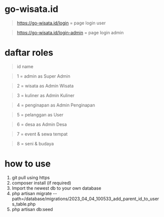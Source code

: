 # go-wisata.id

> https://go-wisata.id/login = page login user 

> https://go-wisata.id/login-admin = page login admin


# daftar roles 
> id  name

> 1 = admin 	as Super Admin

> 2 = wisata 	as Admin Wisata

> 3 = kuliner as Admin Kuliner

> 4 = penginapan as Admin Penginapan

> 5 = pelanggan as User	

> 6 = desa 	  as Admin Desa

> 7 = event & sewa tempat 	

> 8 = seni & budaya 


# how to use 
1. git pull using https
2. composer  install (if required)
3. Import the newest db to your own database
4. php artisan migrate --path=/database/migrations/2023_04_04_100533_add_parent_id_to_users_table.php
5. php artisan db:seed











